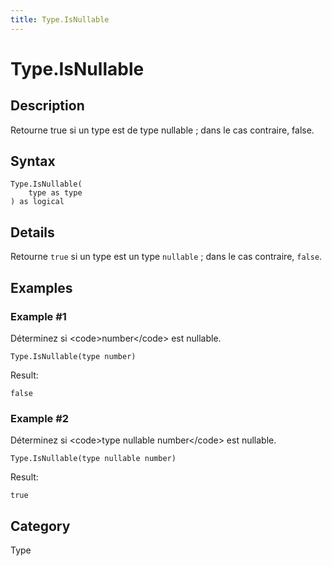 ```yaml
---
title: Type.IsNullable
---
```


# Type.IsNullable


## Description

Retourne true si un type est de type nullable ; dans le cas contraire, false.


## Syntax

```powerquery
Type.IsNullable(
    type as type
) as logical
```


## Details

Retourne <code>true</code> si un type est un type <code>nullable</code> ; dans le cas contraire, <code>false</code>.


## Examples

### Example #1 
Déterminez si &lt;code&gt;number&lt;/code&gt; est nullable.
```powerquery
Type.IsNullable(type number)
```

Result: 
```powerquery
false
```


### Example #2 
Déterminez si &lt;code&gt;type nullable number&lt;/code&gt; est nullable.
```powerquery
Type.IsNullable(type nullable number)
```

Result: 
```powerquery
true
```




## Category
Type
